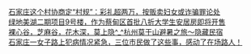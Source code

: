   
[石家庄这个村协商定“村规”：彩礼超两万，按贩卖妇女或诈骗罪论处](http://www.dianyue.me/archives/022/5eoo6gdtyrvslkkx/)  
[绿地美湖二期项目9号楼，作为蔡甸区首批八折大学生安居房即将开售](http://www.dianyue.me/archives/665/f3ef4mqwjfbyh7nz/)  
[裸心谷，芝麻谷，花木深，莫上隐^_^杭州莫干山避暑之旅～隐藏民宿](http://www.dianyue.me/archives/285/x2hede1laq70rrn0/)  
[石家庄一女子路上犯病情况紧急，三位市民做了这些事，感动了在场路人！](http://www.dianyue.me/archives/854/59jyrh4i9w2dmqbg/)